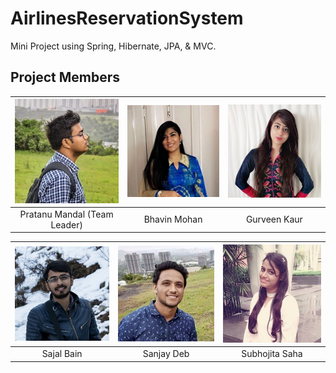 # AirlinesReservationSystem

Mini Project using Spring, Hibernate, JPA, & MVC.
<!--
![Screenshot 1](./screenshots/screenshot1.png)
<br/><br/><br/><br/>
-->
Project Members
-----------
![Pratanu Mandal  (Team Leader)](./images/pratanu.jpg)|![Bhavin Mohan](./images/bhavin.jpg)|![Gurveen Kaur](./images/gurveen.jpg)|
:---------------------------------------------------:|:----------------------------------:|:-----------------------------------:|
Pratanu Mandal (Team Leader)                         |Bhavin Mohan                        |Gurveen Kaur                         |

![Sajal Bain](./images/sajal.jpg)|![Sanjay Deb](./images/sanjay.jpg)|![Subhojita Saha](./images/subhojita.jpg)|
:-------------------------------:|:--------------------------------:|:---------------------------------------:|
Sajal Bain                       |Sanjay Deb                        |Subhojita Saha                           |
<!--
      <td>Bhavin Mohan</td>
      <td>Gurveen Kaur</td>
   </tr>
   <tr>
      <td>Pratanu Mandal (Team Leader)</td>
      <td>Bhavin Mohan</td>
      <td>Gurveen Kaur</td>
   </tr>
   <tr>
      <td>Sajal Bain</td>
      <td>Sanjay Deb</td>
      <td>Subhojita Saha</td>
   </tr>
   <tr>
      <td>Sajal Bain</td>
      <td>Sanjay Deb</td>
      <td>Subhojita Saha</td>
   </tr>
</table>-->
<br/>
